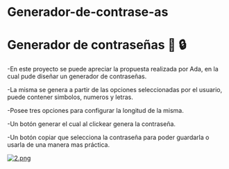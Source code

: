 # Generador-de-contrase-as
# Generador de contraseñas :key: :lock:

-En este proyecto se puede apreciar la propuesta realizada por Ada, en la cual pude diseñar un generador de contraseñas.

-La misma se genera a partir de las opciones seleccionadas por el usuario, puede contener simbolos, numeros y letras.

-Posee tres opciones para configurar la longitud de la misma.

-Un botón generar el cual al clickear genera la contraseña.

-Un botón copiar que selecciona la contraseña para poder guardarla o usarla de una manera mas práctica.




[![2.png](https://i.postimg.cc/PfYz9HTS/2.png)](https://postimg.cc/23jZLPqW)

>
